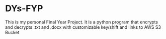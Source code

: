 # DYs-FYP
This is my personal Final Year Project. It is a python program that encrypts and decrypts .txt and .docx with customizable key/shift and links to AWS S3 Bucket
